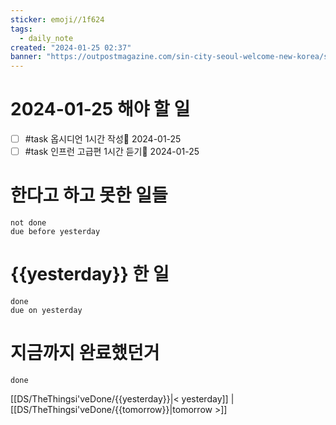 ```yaml
---
sticker: emoji//1f624
tags:
  - daily_note
created: "2024-01-25 02:37"
banner: "https://outpostmagazine.com/sin-city-seoul-welcome-new-korea/seoul-skyline-photo/"
---
```


# 2024-01-25 해야 할 일

- [ ] #task 옵시디언 1시간 작성📅 2024-01-25
- [ ] #task 인프런 고급편 1시간 듣기📅 2024-01-25

# 한다고 하고 못한 일들
```tasks
not done
due before yesterday
```
# {{yesterday}} 한 일
```tasks
done
due on yesterday
```
# 지금까지 완료했던거 
```tasks
done
```
[[DS/TheThingsi'veDone/{{yesterday}}|< yesterday]] | [[DS/TheThingsi'veDone/{{tomorrow}}|tomorrow >]]